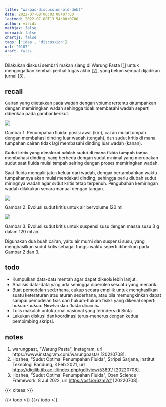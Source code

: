 ```yaml
---
title: "warpas-discussion-old-debt"
date: 2022-07-08T06:03:00+07:00
lastmod: 2022-07-08T13:54:00+0700
author: viridi
mathjax: false
mermaid: false
chartjs: false
tags: ['idea', 'discussion']
url: "0107"
draft: false
---
```

Dilakukan diskusi sembari makan siang di Warung Pasta [[1](#r01)] untuk mengingatkan kembali perihal tugas akhir [[2](#r02)], yang belum sempat dijadikan jurnal [[3](#r03)].


## recall
Cairan yang diletakkan pada wadah dengan volume tertentu ditumpahkan dengan memiringkan wadah sehingga tidak membasahi wadah seperti diberikan pada gambar berikut.

![](/bugx/img/idea/pour/fuid-pouring.png)

Gambar <a name='fig1'>1</a>. Penumpahan fluida: posisi awal (kiri), cairan mulai tumpah dengan membahasi dinding luar wadah (tengah), dan sudut kritis di mana tumpahan cairan tidak lagi membasahi dinding luar wadah (kanan).

Sudut kritis yang dimaksud adalah sudut di mana fluida tumpah tanpa membahasi dinding, yang berbeda dengan sudut minimal yang merupakan sudut saat fluida mulai tumpah seiring dengan proses memiringkan wadah.

Saat fluida mengalir jatuh keluar dari wadah, dengan bertambahkan waktu tumpahannya akan mulai mendekati dinding, sehingga perlu diubah sudut miringnya wadah agar sudut kritis tetap terpenuh. Pengubahan kemiringan wadah dilakukan secara manual dengan tangan.

![](/bugx/img/idea/pour/critical-angle-pure-water-120ml.png)

Gambar <a name='fig2'>2</a>. Evolusi sudut kritis untuk air bervolume 120 ml.

![](/bugx/img/idea/pour/critical-angle-solution-milk-3g.png)

Gambar <a name='fig3'>3</a>. Evolusi sudut kritis untuk suspensi susu dengan massa susu 3 g dalam 120 ml air.

Digunakan dua buah cairan, yaitu air murni dan suspensi susu, yang menghasilkan sudut kritis sebagai fungsi waktu seperti diberikan pada Gambar [2](#fig2) dan [3](#fig3).


## todo
- Kumpulkan data-data mentah agar dapat dikeola lebih lanjut.
- Analisis data-data yang ada sehingga diperoleh sesuatu yang menarik.
- Buat pemodelan sederhana, cukup secara empirik untuk menghasilkan suatu keteraturan atau aturan sederhana, atau bila memungkinkan dapat sampai pemodelan fisis dari hukum-hukum fisika yang dikenal seperti hukum-hukum Newton dan fluida dinamis.
- Tulis makalah untuk jurnal nasional yang terindeks di Sinta.
- Lakukan diskusi dan koordinasi terus-menerus dengan kedua pembimbing skripsi.


## notes
1. <a name='r01'></a>warungpast, "Warung Pasta", Instagram, url <https://www.instagram.com/warungpasta/> [20220708].
2. <a name='r02'></a>Hoshea, "Sudut Optimal Penumpahan Fluida", Skripsi Sarjana, Institut Teknologi Bandung, 3 Feb 2021, url <https://digilib.itb.ac.id/index.php/gdl/view/53691/> [20220708].
3. <a name='r03'></a>Hoshea, "Sudut Optimal Penumpahan Fluida", Open Science Framework, 8 Jul 2022, url <https://osf.io/6zm2d/> [20220708].


{{< citeas >}}

{{< todo >}}
{{</ todo >}}